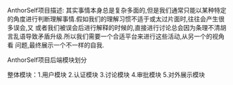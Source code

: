 AnthorSelf项目描述:
  其实事情本身总是复杂多面的,但是我们通常只能以某种特定的角度进行判断理解事情.假如我们的理解习惯不适于或太过片面时,往往会产生很多误会,又
或者我们被误会后进行解释的时候的,直接进行讨论总会因为条理不清胡言乱语导致矛盾升级.所以我们需要一个合适平台来进行这些活动,从另一个的视角看
问题,最终展示一个不一样的自我.

AnthorSelf项目后端模块划分

整体模块：1.用户模块
         2.认证模块
         3.讨论模块
         4.审批模块
         5.对外展示模块
